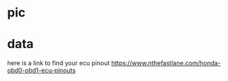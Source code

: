 # pic
# data
here is a link to find your ecu pinout https://www.nthefastlane.com/honda-obd0-obd1-ecu-pinouts
